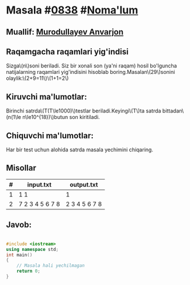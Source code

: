 
<h1>Masala #<a href="https://robocontest.uz/tasks/0838">0838</a> #<a href="https://robocontest.uz/tasks?category=1">Noma'lum</a></h1>
<h2> Muallif: <a href="https://robocontest.uz/profile/lordcoder">Murodullayev Anvarjon</a></h2>
<h2>Raqamgacha raqamlari yig'indisi</h2>
<p>Sizga\(n\)soni beriladi. Siz bir xonali son (ya'ni raqam) hosil bo'lguncha natijalarning raqamlari yig'indisini hisoblab boring.Masalan\(29\)sonini olaylik:\(2+9=11\)\(1+1=2\)</p>
<h2>Kiruvchi ma'lumotlar:</h2>
<p>Birinchi satrda\(T(T\le1000)\)testlar beriladi.Keyingi\(T\)ta satrda bittadan\(n(1\le n\le10^{18})\)butun son kiritiladi.</p>
<h2>Chiquvchi ma'lumotlar:</h2>
<p>Har bir test uchun alohida satrda masala yechimini chiqaring.</p>
<h2>Misollar</h2>
<table>
    <thead>
        <tr>
            <th>#</th>
            <th>input.txt</th>
            <th>output.txt</th>
        </tr>
    </thead>
    <tbody>
            <tr>
                <td>1</td>
                <td>1
1</td>
                <td>1</td>
            </tr>
            <tr>
                <td>2</td>
                <td>7
2
3
4
5
6
7
8</td>
                <td>2
3
4
5
6
7
8</td>
            </tr>
    </tbody>
    </table>
    
<h2>Javob:</h2>

######
```cpp
#include <iostream>
using namespace std;
int main()
{
    // Masala hali yechilmagan
    return 0;
}
```
